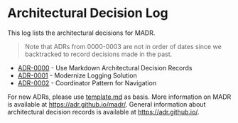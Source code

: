 # Architectural Decision Log

This log lists the architectural decisions for MADR. 

> Note that ADRs from 0000-0003 are not in order of dates since we backtracked to record decisions made in the past.

<!-- adrlog -- Regenerate the content by using `./update-readme.sh`. Make sure to install `adr-log` via `npm install -g adr-log` -->

* [ADR-0000](0000-use-markdown-architectural-decision-records.md) - Use Markdown Architectural Decision Records
* [ADR-0001](0001-modernize-logging-solution.md) - Modernize Logging Solution
* [ADR-0002](0002-coordinators-for-navigation.md) - Coordinator Pattern for Navigation

<!-- adrlogstop -->

For new ADRs, please use [template.md](template.md) as basis.
More information on MADR is available at <https://adr.github.io/madr/>.
General information about architectural decision records is available at <https://adr.github.io/>.
